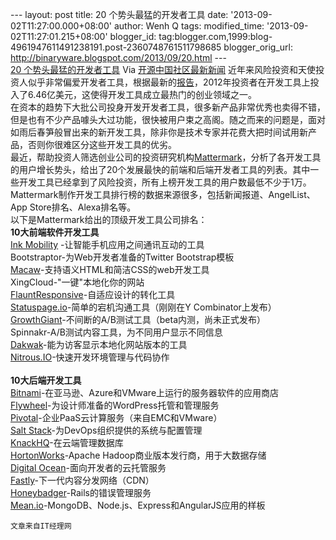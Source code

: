 --- layout: post title: 20 个势头最猛的开发者工具 date:
'2013-09-02T11:27:00.000+08:00' author: Wenh Q tags: modified\_time:
'2013-09-02T11:27:01.215+08:00' blogger\_id:
tag:blogger.com,1999:blog-4961947611491238191.post-2360748761511798685
blogger\_orig\_url: http://binaryware.blogspot.com/2013/09/20.html ---
[\
20
个势头最猛的开发者工具](http://www.oschina.net/news/43791/top-developer-tools)
Via [开源中国社区最新新闻](http://www.oschina.net/?from=rss)
近年来风险投资和天使投资人似乎非常偏爱开发者工具，根据最新的[报告](http://venturebeat.com/2013/06/04/why-investors-should-make-it-rain-on-developer-tools/)，2012年投资者在开发工具上投入了6.46亿美元，这使得开发工具成立最热门的创业领域之一。\
在资本的趋势下大批公司投身开发开发者工具，很多新产品非常优秀也卖得不错，但是也有不少产品噱头大过功能，很快被用户束之高阁。随之而来的问题是，面对如雨后春笋般冒出来的新开发工具，除非你是技术专家并花费大把时间试用新产品，否则你很难区分这些开发工具的优劣。\
最近，帮助投资人筛选创业公司的投资研究机构[Mattermark](http://mattermark.com/)，分析了各开发工具的用户增长势头，给出了20个发展最快的前端和后端开发者工具的列表。其中一些开发工具已经拿到了风险投资，所有上榜开发工具的用户数最低不少于1万。\
Mattermark制作开发工具排行榜的数据来源很多，包括新闻报道、AngelList、App
Store排名、Alexa排名等。\
以下是Mattermark给出的顶级开发工具公司排名：\
**10大前端软件开发工具**\
[Ink Mobility](http://inkmobility.com/)
-让智能手机应用之间通讯互动的工具\
Bootstraptor-为Web开发者准备的Twitter Bootstrap模板\
[Macaw](http://macaw.co/)-支持语义HTML和简洁CSS的web开发工具\
XingCloud-"一键"本地化你的网站\
[FlauntResponsive](http://flauntresponsive.com/)-自适应设计的转化工具\
[Statuspage.io](http://statuspage.io/)-简单的宕机沟通工具（刚刚在Y
Combinator上发布）\
[GrowthGiant](http://growthgiant.com/)-不间断的A/B测试工具（beta内测，尚未正式发布）\
Spinnakr-A/B测试内容工具，为不同用户显示不同信息\
[Dakwak](https://dakwak.com/)-能为访客显示本地化网站版本的工具\
[Nitrous.IO](http://nitrous.io/)-快速开发环境管理与代码协作\
\
**10大后端开发工具**\
[Bitnami](http://bitnami.com/)-在亚马逊、Azure和VMware上运行的服务器软件的应用商店\
[Flywheel](http://gopivotal.com/)-为设计师准备的WordPress托管和管理服务\
[Pivotal](http://gopivotal.com/)-企业PaaS云计算服务（来自EMC和VMware）\
[Salt Stack](http://saltstack.org/)-为DevOps组织提供的系统与配置管理\
[KnackHQ](http://knackhq.com/)-在云端管理数据库\
[HortonWorks](http://www.ctocio.com/ccnews/10798.html)-Apache
Hadoop商业版本发行商，用于大数据存储\
[Digital Ocean](http://digitalocean.com/)-面向开发者的云托管服务\
[Fastly](http://fastly.com/)-下一代内容分发网络（CDN）\
[Honeybadger](https://www.honeybadger.io/%E2%80%8E)-Rails的错误管理服务\
[Mean.io](http://mean.io/)-MongoDB、Node.js、Express和AngularJS应用的样板\
` `\
`文章来自IT经理网`
